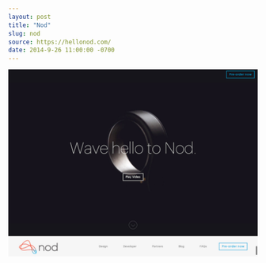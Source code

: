 ```yaml
---
layout: post
title: "Nod"
slug: nod
source: https://hellonod.com/
date: 2014-9-26 11:00:00 -0700
---
```


<img src="/assets/img/screenshots/nod.jpg">
